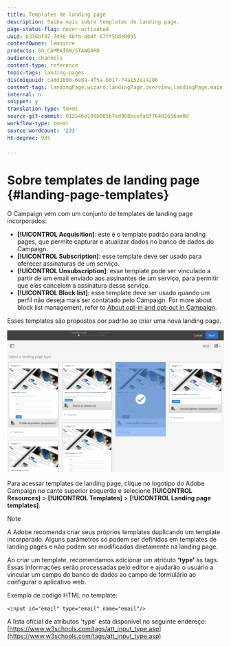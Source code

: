 ```yaml
---
title: Templates de landing page
description: Saiba mais sobre templates de landing page.
page-status-flag: never-activated
uuid: b316bf47-7d98-46fa-ab4f-67ff50de8095
contentOwner: lemaitre
products: SG_CAMPAIGN/STANDARD
audience: channels
content-type: reference
topic-tags: landing-pages
discoiquuid: ca8d1698-6e8a-4f5a-b017-74a152e14286
context-tags: landingPage,wizard;landingPage,overview;landingPage,main
internal: n
snippet: y
translation-type: tm+mt
source-git-commit: 012546e109b085b7ed968bcefa8f76482656ae0d
workflow-type: tm+mt
source-wordcount: '233'
ht-degree: 93%

---
```



# Sobre templates de landing page {#landing-page-templates}

O Campaign vem com um conjunto de templates de landing page incorporados:

* **[!UICONTROL Acquisition]**: este é o template padrão para landing pages, que permite capturar e atualizar dados no banco de dados do Campaign.
* **[!UICONTROL Subscription]**: esse template deve ser usado para oferecer assinaturas de um serviço.
* **[!UICONTROL Unsubscription]**: esse template pode ser vinculado a partir de um email enviado aos assinantes de um serviço, para permitir que eles cancelem a assinatura desse serviço.
* **[!UICONTROL Block list]**: esse template deve ser usado quando um perfil não deseja mais ser contatado pelo Campaign. For more about block list management, refer to [About opt-in and opt-out in Campaign](../../audiences/using/about-opt-in-and-opt-out-in-campaign.md).

Esses templates são propostos por padrão ao criar uma nova landing page.

![](assets/lp_creation_1.png)

Para acessar templates de landing page, clique no logotipo do Adobe Campaign no canto superior esquerdo e selecione **[!UICONTROL Resources]** > **[!UICONTROL Templates]** > **[!UICONTROL Landing page templates]**.

>[!NOTE]
>
>A Adobe recomenda criar seus próprios templates duplicando um template incorporado. Alguns parâmetros só podem ser definidos em templates de landing pages e não podem ser modificados diretamente na landing page.

Ao criar um template, recomendamos adicionar um atributo **‘type’** às tags. Essas informações serão processadas pelo editor e ajudarão o usuário a vincular um campo do banco de dados ao campo de formulário ao configurar o aplicativo web.

Exemplo de código HTML no template:

```
<input id="email" type="email" name="email"/>
```

A lista oficial de atributos &#39;type&#39; está disponível no seguinte endereço: [https://www.w3schools.com/tags/att_input_type.asp](https://www.w3schools.com/tags/att_input_type.asp)